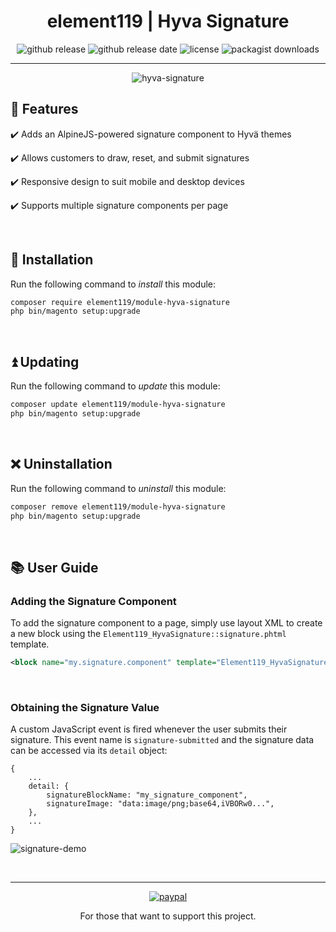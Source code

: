 <div align="center">

<!-- Module Image Here -->

</div>

<h1 align="center">element119 | Hyva Signature</h1>

<div align="center">

![github release](https://img.shields.io/github/v/release/pykettk/module-hyva-signature?color=ffbf00&label=version)
![github release date](https://img.shields.io/github/release-date/pykettk/module-hyva-signature?color=8b32a8&label=last%20release)
![license](https://img.shields.io/badge/license-OSL-ff00dd.svg)
![packagist downloads](https://img.shields.io/packagist/dt/element119/module-hyva-signature?color=ff0000)

</div>

---

<div align="center">

![hyva-signature](https://user-images.githubusercontent.com/40261741/199088497-31330c8c-623e-4882-9c00-838099480be6.gif)

</div>
    
## 📝 Features
✔️ Adds an AlpineJS-powered signature component to Hyvä themes

✔️ Allows customers to draw, reset, and submit signatures

✔️ Responsive design to suit mobile and desktop devices

✔️ Supports multiple signature components per page

<br/>

## 🔌 Installation
Run the following command to *install* this module:
```bash
composer require element119/module-hyva-signature
php bin/magento setup:upgrade
```

<br/>

## ⏫ Updating
Run the following command to *update* this module:
```bash
composer update element119/module-hyva-signature
php bin/magento setup:upgrade
```

<br/>

## ❌ Uninstallation
Run the following command to *uninstall* this module:
```bash
composer remove element119/module-hyva-signature
php bin/magento setup:upgrade
```

<br/>

## 📚 User Guide
### Adding the Signature Component
To add the signature component to a page, simply use layout XML to create a new block using the `Element119_HyvaSignature::signature.phtml` template.

```xml
<block name="my.signature.component" template="Element119_HyvaSignature::signature.phtml"/>
```

<br/>

### Obtaining the Signature Value
A custom JavaScript event is fired whenever the user submits their signature.
This event name is `signature-submitted` and the signature data can be accessed via its `detail` object:

```
{
    ...
    detail: {
        signatureBlockName: "my_signature_component",
        signatureImage: "data:image/png;base64,iVBORw0...",
    },
    ...
}
```

![signature-demo](https://user-images.githubusercontent.com/40261741/199075851-22070660-9dbc-4c32-8456-a4e918e8ad56.gif)

<br/>

---

<div align="center">

[![paypal](https://www.paypalobjects.com/en_US/i/btn/btn_donateCC_LG.gif)](https://paypal.me/pykettk)

For those that want to support this project.

</div>
